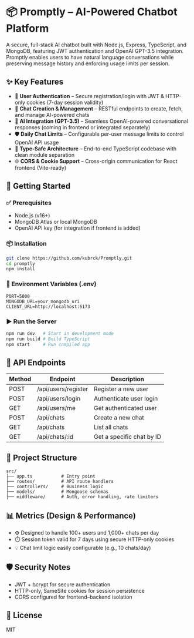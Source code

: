# 📦 Promptly – AI-Powered Chatbot Platform

A secure, full-stack AI chatbot built with Node.js, Express, TypeScript, and MongoDB, featuring JWT authentication and OpenAI GPT-3.5 integration. Promptly enables users to have natural language conversations while preserving message history and enforcing usage limits per session.

## ✨ Key Features

- 🔐 **User Authentication** – Secure registration/login with JWT & HTTP-only cookies (7-day session validity)
- 💬 **Chat Creation & Management** – RESTful endpoints to create, fetch, and manage AI-powered chats
- 🧠 **AI Integration (GPT-3.5)** – Seamless OpenAI-powered conversational responses (coming in frontend or integrated separately)
- 🛡️ **Daily Chat Limits** – Configurable per-user message limits to control OpenAI API usage
- 🧰 **Type-Safe Architecture** – End-to-end TypeScript codebase with clean module separation
- 🌐 **CORS & Cookie Support** – Cross-origin communication for React frontend (Vite-ready)

## 🚀 Getting Started

### ✅ Prerequisites

- Node.js (v16+)
- MongoDB Atlas or local MongoDB
- OpenAI API key (for integration if frontend is added)

### 📦 Installation

```bash
git clone https://github.com/kubrck/Promptly.git
cd promptly
npm install
```

### 🔐 Environment Variables (.env)

```env
PORT=5000
MONGODB_URL=your_mongodb_uri
CLIENT_URL=http://localhost:5173
```

### ▶️ Run the Server

```bash
npm run dev   # Start in development mode
npm run build # Build TypeScript
npm start     # Run compiled app
```

## 🔌 API Endpoints

| Method | Endpoint            | Description               |
| ------ | ------------------- | ------------------------- |
| POST   | /api/users/register | Register a new user       |
| POST   | /api/users/login    | Authenticate user login   |
| GET    | /api/users/me       | Get authenticated user    |
| POST   | /api/chats          | Create a new chat         |
| GET    | /api/chats          | List all chats            |
| GET    | /api/chats/:id      | Get a specific chat by ID |

## 🧠 Project Structure

```
src/
├── app.ts           # Entry point
├── routes/          # API route handlers
├── controllers/     # Business logic
├── models/          # Mongoose schemas
├── middleware/      # Auth, error handling, rate limiters
```

## 📊 Metrics (Design & Performance)

- ⚙️ Designed to handle 100+ users and 1,000+ chats per day
- ⏱️ Session token valid for 7 days using secure HTTP-only cookies
- 💡 Chat limit logic easily configurable (e.g., 10 chats/day)

## 🛡️ Security Notes

- JWT + bcrypt for secure authentication
- HTTP-only, SameSite cookies for session persistence
- CORS configured for frontend–backend isolation

## 🪪 License

MIT
